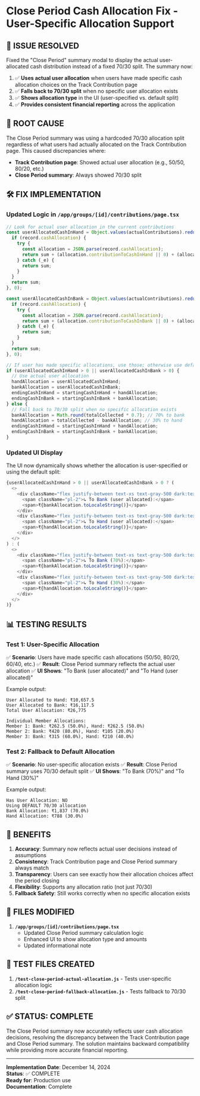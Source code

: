 # Close Period Cash Allocation Fix - User-Specific Allocation Support

## 🎯 ISSUE RESOLVED

Fixed the "Close Period" summary modal to display the actual user-allocated cash distribution instead of a fixed 70/30 split. The summary now:

1. ✅ **Uses actual user allocation** when users have made specific cash allocation choices on the Track Contribution page
2. ✅ **Falls back to 70/30 split** when no specific user allocation exists 
3. ✅ **Shows allocation type** in the UI (user-specified vs. default split)
4. ✅ **Provides consistent financial reporting** across the application

## 🔧 ROOT CAUSE

The Close Period summary was using a hardcoded 70/30 allocation split regardless of what users had actually allocated on the Track Contribution page. This caused discrepancies where:

- **Track Contribution page**: Showed actual user allocation (e.g., 50/50, 80/20, etc.)
- **Close Period summary**: Always showed 70/30 split

## 🛠️ FIX IMPLEMENTATION

### Updated Logic in `/app/groups/[id]/contributions/page.tsx`

```typescript
// Look for actual user allocation in the current contributions
const userAllocatedCashInHand = Object.values(actualContributions).reduce((sum, record) => {
  if (record.cashAllocation) {
    try {
      const allocation = JSON.parse(record.cashAllocation);
      return sum + (allocation.contributionToCashInHand || 0) + (allocation.interestToCashInHand || 0);
    } catch (_e) {
      return sum;
    }
  }
  return sum;
}, 0);

const userAllocatedCashInBank = Object.values(actualContributions).reduce((sum, record) => {
  if (record.cashAllocation) {
    try {
      const allocation = JSON.parse(record.cashAllocation);
      return sum + (allocation.contributionToCashInBank || 0) + (allocation.interestToCashInBank || 0);
    } catch (_e) {
      return sum;
    }
  }
  return sum;
}, 0);

// If user has made specific allocations, use those; otherwise use default 70/30 split
if (userAllocatedCashInHand > 0 || userAllocatedCashInBank > 0) {
  // Use actual user allocation
  handAllocation = userAllocatedCashInHand;
  bankAllocation = userAllocatedCashInBank;
  endingCashInHand = startingCashInHand + handAllocation;
  endingCashInBank = startingCashInBank + bankAllocation;
} else {
  // Fall back to 70/30 split when no specific allocation exists
  bankAllocation = Math.round(totalCollected * 0.7); // 70% to bank
  handAllocation = totalCollected - bankAllocation; // 30% to hand
  endingCashInHand = startingCashInHand + handAllocation;
  endingCashInBank = startingCashInBank + bankAllocation;
}
```

### Updated UI Display

The UI now dynamically shows whether the allocation is user-specified or using the default split:

```typescript
{userAllocatedCashInHand > 0 || userAllocatedCashInBank > 0 ? (
  <>
    <div className="flex justify-between text-xs text-gray-500 dark:text-gray-400">
      <span className="pl-2">↳ To Bank (user allocated):</span>
      <span>₹{bankAllocation.toLocaleString()}</span>
    </div>
    <div className="flex justify-between text-xs text-gray-500 dark:text-gray-400">
      <span className="pl-2">↳ To Hand (user allocated):</span>
      <span>₹{handAllocation.toLocaleString()}</span>
    </div>
  </>
) : (
  <>
    <div className="flex justify-between text-xs text-gray-500 dark:text-gray-400">
      <span className="pl-2">↳ To Bank (70%):</span>
      <span>₹{bankAllocation.toLocaleString()}</span>
    </div>
    <div className="flex justify-between text-xs text-gray-500 dark:text-gray-400">
      <span className="pl-2">↳ To Hand (30%):</span>
      <span>₹{handAllocation.toLocaleString()}</span>
    </div>
  </>
)}
```

## 📊 TESTING RESULTS

### Test 1: User-Specific Allocation
✅ **Scenario**: Users have made specific cash allocations (50/50, 80/20, 60/40, etc.)
✅ **Result**: Close Period summary reflects the actual user allocation
✅ **UI Shows**: "To Bank (user allocated)" and "To Hand (user allocated)"

Example output:
```
User Allocated to Hand: ₹10,657.5
User Allocated to Bank: ₹16,117.5
Total User Allocation: ₹26,775

Individual Member Allocations:
Member 1: Bank: ₹262.5 (50.0%), Hand: ₹262.5 (50.0%)
Member 2: Bank: ₹420 (80.0%), Hand: ₹105 (20.0%)
Member 3: Bank: ₹315 (60.0%), Hand: ₹210 (40.0%)
```

### Test 2: Fallback to Default Allocation  
✅ **Scenario**: No user-specific allocation exists
✅ **Result**: Close Period summary uses 70/30 default split
✅ **UI Shows**: "To Bank (70%)" and "To Hand (30%)"

Example output:
```
Has User Allocation: NO
Using DEFAULT 70/30 allocation
Bank Allocation: ₹1,837 (70.0%)
Hand Allocation: ₹788 (30.0%)
```

## 🎯 BENEFITS

1. **Accuracy**: Summary now reflects actual user decisions instead of assumptions
2. **Consistency**: Track Contribution page and Close Period summary always match
3. **Transparency**: Users can see exactly how their allocation choices affect the period closing
4. **Flexibility**: Supports any allocation ratio (not just 70/30)
5. **Fallback Safety**: Still works correctly when no specific allocation exists

## 📁 FILES MODIFIED

1. **`/app/groups/[id]/contributions/page.tsx`**
   - Updated Close Period summary calculation logic
   - Enhanced UI to show allocation type and amounts
   - Updated informational note

## 📝 TEST FILES CREATED

1. **`/test-close-period-actual-allocation.js`** - Tests user-specific allocation logic
2. **`/test-close-period-fallback-allocation.js`** - Tests fallback to 70/30 split

## ✅ STATUS: COMPLETE

The Close Period summary now accurately reflects user cash allocation decisions, resolving the discrepancy between the Track Contribution page and Close Period summary. The solution maintains backward compatibility while providing more accurate financial reporting.

---

**Implementation Date**: December 14, 2024  
**Status**: ✅ COMPLETE  
**Ready for**: Production use  
**Documentation**: Complete
